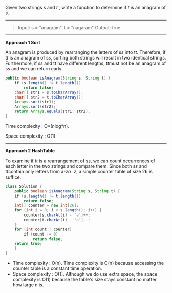 Given two strings *s* and *t* , write a function to determine if *t* is an anagram of *s*.

---

> Input: s = "anagram", t = "nagaram"
> Output: true

---

**Approach 1 Sort**

An anagram is produced by rearranging the letters of s*s* into t*t*. Therefore, if t*t* is an anagram of s*s*, sorting both strings will result in two identical strings. Furthermore, if s*s* and t*t* have different lengths, t*t*must not be an anagram of s*s* and we can return early.

```java
public boolean isAnagram(String s, String t) {
    if (s.length() != t.length())
        return false;
    char[] str1 = s.toCharArray();
    char[] str2 = t.toCharArray();
    Arrays.sort(str1);
    Arrays.sort(str2);
    return Arrays.equals(str1, str2);
}
```

Time complexity : O*(*n*log*n). 

Space complexity : O(1)

---

**Approach 2 HashTable**

To examine if t*t* is a rearrangement of s*s*, we can count occurrences of each letter in the two strings and compare them. Since both s*s* and t*t*contain only letters from a-z*a*−*z*, a simple counter table of size 26 is suffice.

```java
class Solution {
    public boolean isAnagram(String s, String t) {
    if (s.length() != t.length())
        return false;
    int[] counter = new int[26];
    for (int i = 0; i < s.length(); i++) {
        counter[s.charAt(i) - 'a']++;
        counter[t.charAt(i) - 'a']--;
    }
    for (int count : counter)
        if (count != 0)
            return false;
    return true;
    }
}
```

- Time complexity : O(n). Time complexity is O(n) because accessing the counter table is a constant time operation.
- Space complexity : O(1). Although we do use extra space, the space complexity is O(1) because the table's size stays constant no matter how large n is.


